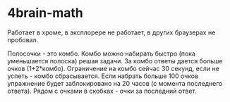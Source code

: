 4brain-math
===========
Работает в хроме, в эксплорере не работает, в других браузерах не пробовал.

Полосочки - это комбо. Комбо можно набирать быстро (пока уменьшается полоска) решая задачи. За комбо ответы дается больше очков (1+2*комбо). Ограничение на комбо сейчас 30 секунд, если не успеть - комбо сбрасывается. 
Если набрать больше 100 очков упражнение будет заблокировано на 20 часов (с момента последнего ответа).
Рядом с очками в скобках - очки за последний ответ.
